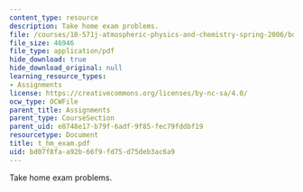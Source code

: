 ```yaml
---
content_type: resource
description: Take home exam problems.
file: /courses/10-571j-atmospheric-physics-and-chemistry-spring-2006/bd07f8faa92b66f9fd75d75deb3ac6a9_t_hm_exam.pdf
file_size: 46946
file_type: application/pdf
hide_download: true
hide_download_original: null
learning_resource_types:
- Assignments
license: https://creativecommons.org/licenses/by-nc-sa/4.0/
ocw_type: OCWFile
parent_title: Assignments
parent_type: CourseSection
parent_uid: e8748e17-b79f-6adf-9f85-fec79fddbf19
resourcetype: Document
title: t_hm_exam.pdf
uid: bd07f8fa-a92b-66f9-fd75-d75deb3ac6a9
---
```

Take home exam problems.